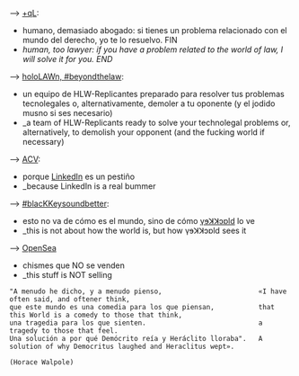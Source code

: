 
--> [+qL](https://www.manuelastillero.com):
* humano, demasiado abogado: si tienes un problema relacionado con el mundo del derecho, yo te lo resuelvo. FIN
* _human, too lawyer: if you have a problem related to the world of law, I will solve it for you. END_

--> [holoLAWn, #beyondthelaw](https://www.hololawn.io):
* un equipo de HLW-Replicantes preparado para resolver tus problemas tecnolegales o, alternativamente, demoler a tu oponente (y el jodido musno si ses necesario)
* _a team of HLW-Replicants ready to solve your technolegal problems or, alternatively, to demolish your opponent (and the fucking world if necessary)

--> [ACV](https://read.cv/mastillerof):
* porque [LinkedIn](https://www.linkedin.com/in/manuelastillero) es un pestiño
* _because LinkedIn is a real bummer

--> [#blacKKeysoundbetter](https://www.youtube.com/@blackkeysoundbetter):
* esto no va de cómo es el mundo, sino de cómo [γɘꓘꓘɔɒld](https://twitter.com/21213KK525) lo ve
* _this is not about how the world is, but how γɘꓘꓘɔɒld sees it

--> [OpenSea](https://opensea.io/21213KK525)
* chismes que NO se venden
* _this stuff is NOT selling

```
"A menudo he dicho, y a menudo pienso,                        «I have often said, and oftener think,
que este mundo es una comedia para los que piensan,           that this World is a comedy to those that think,
una tragedia para los que sienten.                            a tragedy to those that feel.
Una solución a por qué Demócrito reía y Heráclito lloraba".   A solution of why Democritus laughed and Heraclitus wept».

(Horace Walpole)
```
